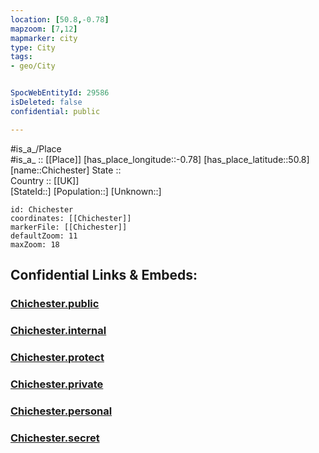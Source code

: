 ```yaml
---
location: [50.8,-0.78] 
mapzoom: [7,12] 
mapmarker: city 
type: City
tags:
- geo/City


SpocWebEntityId: 29586
isDeleted: false
confidential: public

---
```

#is_a_/Place  
#is_a_ :: [[Place]] 
[has_place_longitude::-0.78] 
[has_place_latitude::50.8] 
[name::Chichester] 
State ::  
Country :: [[UK]]  
[StateId::] 
[Population::] 
[Unknown::] 


```leaflet
id: Chichester
coordinates: [[Chichester]] 
markerFile: [[Chichester]] 
defaultZoom: 11 
maxZoom: 18
```


## Confidential Links & Embeds: 

### [Chichester.public](/_public/\Earth\Continent\Europe\Europe~North\UK\England\Regions~England\South_East_England\Sussex~West\cities~WestSussex\Chichester\cities~ChichesterChichester.public.md) 

### [Chichester.internal](/_internal/\Earth\Continent\Europe\Europe~North\UK\England\Regions~England\South_East_England\Sussex~West\cities~WestSussex\Chichester\cities~ChichesterChichester.internal.md) 

### [Chichester.protect](/_protect/\Earth\Continent\Europe\Europe~North\UK\England\Regions~England\South_East_England\Sussex~West\cities~WestSussex\Chichester\cities~ChichesterChichester.protect.md) 

### [Chichester.private](/_private/\Earth\Continent\Europe\Europe~North\UK\England\Regions~England\South_East_England\Sussex~West\cities~WestSussex\Chichester\cities~ChichesterChichester.private.md) 

### [Chichester.personal](/_personal/\Earth\Continent\Europe\Europe~North\UK\England\Regions~England\South_East_England\Sussex~West\cities~WestSussex\Chichester\cities~ChichesterChichester.personal.md) 

### [Chichester.secret](/_secret/\Earth\Continent\Europe\Europe~North\UK\England\Regions~England\South_East_England\Sussex~West\cities~WestSussex\Chichester\cities~ChichesterChichester.secret.md)

